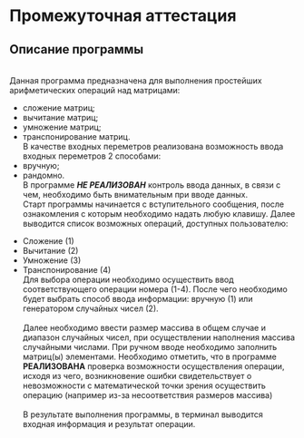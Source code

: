 # Промежуточная аттестация
## Описание программы
\
Данная программа предназначена для выполнения простейших арифметических операций над матрицами:
- сложение матриц;
- вычитание матриц;
- умножение матриц;
- транспонирование матриц.
\
В качестве входных переметров реализована возможность ввода входных переметров 2 способами:
- вручную;
- рандомно. 
\
В программе ***НЕ РЕАЛИЗОВАН*** контроль ввода данных, в связи с чем, необходимо быть внимательным при вводе данных. \
Старт программы начинается с вступительного сообщения, после ознакомления с которым необходимо надать любую клавишу. Далее выводится список возможных операций, доступных пользователю:
* Сложение (1)
* Вычитание (2)
* Умножение (3)
* Транспонирование (4)
\
Для выбора операции необходимо осуществить ввод соответствующего операции номера (1-4).
После чего необходимо будет выбрать способ ввода информации: вручную (1) или генератором случайных чисел (2).\
\
Далее необходимо ввести размер массива в общем случае и диапазон случайных чисел, при осуществлении наполнения массива случайными числами. При ручном вводе необходимо заполнить матриц(ы) элементами. Необходимо отметить, что в программе **РЕАЛИЗОВАНА** проверка возможности осуществления операции, исходя из чего, возникновение ошибки свидетельствует о невозможности с математической точки зрения осуществить операцию (например из-за несоответствия размеров массива)
\
\
В результате выполнения программы, в терминал выводится входная информация и результат операции.
